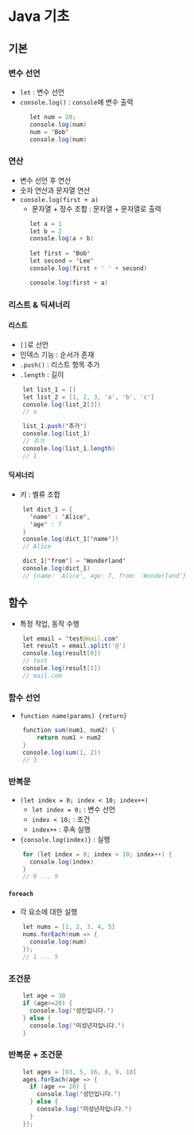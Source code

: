 # Java 기초

## 기본

### 변수 선언
- `let` : 변수 선언
- `console.log()` : `console`에 변수 출력

```java
      let num = 20;
      console.log(num)
      num = 'Bob'
      console.log(num)
```

### 연산
- 변수 선언 후 연산
- 숫자 연산과 문자열 연산
- `console.log(first + a)`
  - 문자열 + 정수 조합 : 문자열 + 문자열로 출력

```java
      let a = 1
      let b = 2
      console.log(a + b)
      
      let first = 'Bob'
      let second = 'Lee'
      console.log(first + ' ' + second)   

      console.log(first + a)
```

### 리스트 & 딕셔너리

#### 리스트
- `[]`로 선언
- 인덱스 기능 : 순서가 존재
- `.push()` : 리스트 항목 추가
- `.length` : 길이

```java
    let list_1 = []
    let list_2 = [1, 2, 3, 'a', 'b', 'c']
    console.log(list_2[3])
    // a

    list_1.push('추가')
    console.log(list_1)
    // 추가
    console.log(list_1.length)
    // 1
```

#### 딕셔너리
- 키 : 벨류 조합

```java
    let dict_1 = {
      'name' : 'Alice',
      'age' : 7
    }
    console.log(dict_1['name'])
    // Alice

    dict_1['from'] = 'Wonderland'
    console.log(dict_1)
    // {name: 'Alice', age: 7, from: 'Wonderland'}
```

## 함수
- 특정 작업, 동작 수행

```java
    let email = 'test@mail.com'
    let result = email.split('@')
    console.log(result[0])
    // test
    console.log(result[1])
    // mail.com
```

### 함수 선언
- `function name(params) {return}`

```java
    function sum(num1, num2) {
        return num1 + num2
    }
    console.log(sum(1, 2))
    // 3
```

### 반복문
- `(let index = 0; index < 10; index++)`
  - `let index = 0;` : 변수 선언
  - `index < 10;` : 조건
  - `index++` : 후속 실행
- `{console.log(index)}` : 실행

```java
    for (let index = 0; index < 10; index++) {
      console.log(index)
    }
    // 0 ... 9
```

#### `foreach`
- 각 요소에 대한 실행

```java
    let nums = [1, 2, 3, 4, 5]
    nums.forEach(num => {
      console.log(num)
    });
    // 1 ... 5
```

### 조건문

```java
    let age = 30
    if (age>=20) {
      console.log('성인입니다.')
    } else {
      console.log('미성년자입니다.')      
    }
```

### 반복문 + 조건문

```java
    let ages = [93, 5, 16, 8, 9, 18]
    ages.forEach(age => {
      if (age >= 20) {
        console.log('성인입니다.')        
      } else {
        console.log('미성년자입니다.')          
      }
    });
```